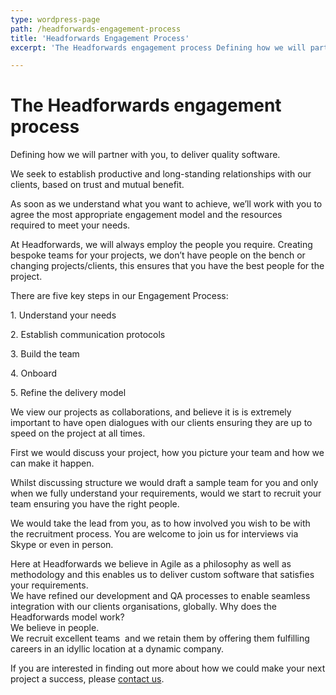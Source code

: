```yaml
---
type: wordpress-page
path: /headforwards-engagement-process
title: 'Headforwards Engagement Process'
excerpt: 'The Headforwards engagement process Defining how we will partner with you, to deliver quality software. We seek to establish productive and long-standing relationships with our clients, based on trust and mutual benefit. As soon as we understand what you want to achieve, we’ll work with you to agree the most appropriate engagement model and the resources required to meet your needs. …'

---
```

The Headforwards engagement process
===================================

Defining how we will partner with you, to deliver quality software.

We seek to establish productive and long-standing relationships with our clients, based on trust and mutual benefit.

As soon as we understand what you want to achieve, we’ll work with you to agree the most appropriate engagement model and the resources required to meet your needs.

At Headforwards, we will always employ the people you require. Creating bespoke teams for your projects, we don’t have people on the bench or changing projects/clients, this ensures that you have the best people for the project.

There are five key steps in our Engagement Process:

1\. Understand your needs

2\. Establish communication protocols

3. Build the team

4. Onboard

5\. Refine the delivery model

We view our projects as collaborations, and believe it is is extremely important to have open dialogues with our clients ensuring they are up to speed on the project at all times.

First we would discuss your project, how you picture your team and how we can make it happen.

Whilst discussing structure we would draft a sample team for you and only when we fully understand your requirements, would we start to recruit your team ensuring you have the right people.

We would take the lead from you, as to how involved you wish to be with the recruitment process. You are welcome to join us for interviews via Skype or even in person.

Here at Headforwards we believe in Agile as a philosophy as well as methodology and this enables us to deliver custom software that satisfies your requirements.  
We have refined our development and QA processes to enable seamless integration with our clients organisations, globally. Why does the Headforwards model work?  
We believe in people.  
We recruit excellent teams  and we retain them by offering them fulfilling careers in an idyllic location at a dynamic company.

If you are interested in finding out more about how we could make your next project a success, please [contact us](http://www.headforwards.com/contactus/).
